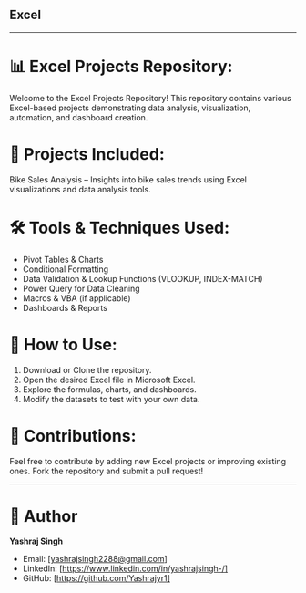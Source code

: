 ## Excel
---
# 📊 Excel Projects Repository: 
Welcome to the Excel Projects Repository! This repository contains various Excel-based projects demonstrating data analysis, visualization, automation, and dashboard creation.

# 🚀 Projects Included: 
Bike Sales Analysis – Insights into bike sales trends using Excel visualizations and data analysis tools.

# 🛠 Tools & Techniques Used: 
- Pivot Tables & Charts
- Conditional Formatting
- Data Validation & Lookup Functions (VLOOKUP, INDEX-MATCH)
- Power Query for Data Cleaning
- Macros & VBA (if applicable)
- Dashboards & Reports

# 📌 How to Use: 
1. Download or Clone the repository.
2. Open the desired Excel file in Microsoft Excel.
3. Explore the formulas, charts, and dashboards.
4. Modify the datasets to test with your own data.

# 🤝 Contributions: 
Feel free to contribute by adding new Excel projects or improving existing ones. Fork the repository and submit a pull request!

---

# 👤 Author
**Yashraj Singh**
- Email: [yashrajsingh2288@gmail.com]
- LinkedIn: [https://www.linkedin.com/in/yashrajsingh-/]
- GitHub: [https://github.com/Yashrajyr1]
